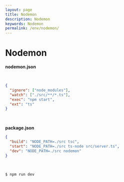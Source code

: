 ```yaml
---
layout: page
title: Nodemon
description: Nodemon
keywords: Nodemon
permalink: /env/nodemon/
---
```


# Nodemon

**nodemon.json**

<br/>

```json
{
  "ignore": ["node_modules"],
  "watch": ["./src/**/*.ts"],
  "exec": "npm start",
  "ext": "ts"
}
```

<br/>

**package.json**

```json
{
  "build": "NODE_PATH=./src tsc",
  "start": "NODE_PATH=./src ts-node src/server.ts",
  "dev": "NODE_PATH=./src nodemon"
}
```

<br/>

    $ npm run dev
